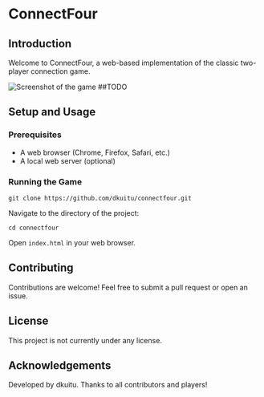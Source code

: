 # ConnectFour

## Introduction

Welcome to ConnectFour, a web-based implementation of the classic two-player connection game.

![Screenshot of the game](screenshot.png) ##TODO

## Setup and Usage

### Prerequisites

- A web browser (Chrome, Firefox, Safari, etc.)
- A local web server (optional)

### Running the Game

```
git clone https://github.com/dkuitu/connectfour.git
```

Navigate to the directory of the project:

```
cd connectfour
```

Open `index.html` in your web browser.


## Contributing

Contributions are welcome! Feel free to submit a pull request or open an issue.

## License

This project is not currently under any license. 

## Acknowledgements

Developed by dkuitu. Thanks to all contributors and players!
